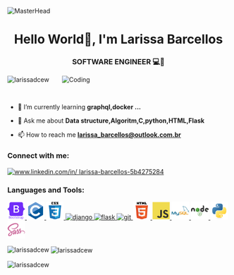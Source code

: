 ![MasterHead](https://i.pinimg.com/564x/b3/77/8a/b3778a36a27071172ffce8e9b544aa4f.jpg)


<h1 align="center">Hello World👋, I'm Larissa Barcellos</h1>
<h3 align="center"> SOFTWARE ENGINEER 💻🌟</h3>
<img align="right" alt="Coding" width="380" src="https://64.media.tumblr.com/121b6bcc3406dd01177141944a2056a8/tumblr_nlmxs9DadR1tpfww7o1_500.gifv">

<p align="left"> <img src="https://komarev.com/ghpvc/?username=larissadcew&label=Profile%20views&color=0e75b6&style=flat" alt="larissadcew" /> </p>

<p align="left"> <a href="https://twitter.com/" target="blank"><img src="https://img.shields.io/twitter/follow/?logo=twitter&style=for-the-badge" alt="" /></a> </p>

- 🌱 I’m currently learning **graphql,docker ...**

- 💬 Ask me about **Data structure,Algoritm,C,python,HTML,Flask**

- 📫 How to reach me **larissa_barcellos@outlook.com.br**

<h3 align="left">Connect with me:</h3>
<p align="left">
<a href="https://linkedin.com/in/www.linkedin.com/in/ larissa-barcellos-5b4275284" target="blank"><img align="center" src="https://raw.githubusercontent.com/rahuldkjain/github-profile-readme-generator/master/src/images/icons/Social/linked-in-alt.svg" alt="www.linkedin.com/in/ larissa-barcellos-5b4275284" height="30" width="40" /></a>
</p>

<h3 align="left">Languages and Tools:</h3>
<p align="left"> <a href="https://getbootstrap.com" target="_blank" rel="noreferrer"> <img src="https://raw.githubusercontent.com/devicons/devicon/master/icons/bootstrap/bootstrap-plain-wordmark.svg" alt="bootstrap" width="40" height="40"/> </a> <a href="https://www.cprogramming.com/" target="_blank" rel="noreferrer"> <img src="https://raw.githubusercontent.com/devicons/devicon/master/icons/c/c-original.svg" alt="c" width="40" height="40"/> </a> <a href="https://www.w3schools.com/css/" target="_blank" rel="noreferrer"> <img src="https://raw.githubusercontent.com/devicons/devicon/master/icons/css3/css3-original-wordmark.svg" alt="css3" width="40" height="40"/> </a> <a href="https://www.djangoproject.com/" target="_blank" rel="noreferrer"> <img src="https://cdn.worldvectorlogo.com/logos/django.svg" alt="django" width="40" height="40"/> </a> <a href="https://flask.palletsprojects.com/" target="_blank" rel="noreferrer"> <img src="https://www.vectorlogo.zone/logos/pocoo_flask/pocoo_flask-icon.svg" alt="flask" width="40" height="40"/> </a> <a href="https://git-scm.com/" target="_blank" rel="noreferrer"> <img src="https://www.vectorlogo.zone/logos/git-scm/git-scm-icon.svg" alt="git" width="40" height="40"/> </a> <a href="https://www.w3.org/html/" target="_blank" rel="noreferrer"> <img src="https://raw.githubusercontent.com/devicons/devicon/master/icons/html5/html5-original-wordmark.svg" alt="html5" width="40" height="40"/> </a> <a href="https://developer.mozilla.org/en-US/docs/Web/JavaScript" target="_blank" rel="noreferrer"> <img src="https://raw.githubusercontent.com/devicons/devicon/master/icons/javascript/javascript-original.svg" alt="javascript" width="40" height="40"/> </a> <a href="https://www.mysql.com/" target="_blank" rel="noreferrer"> <img src="https://raw.githubusercontent.com/devicons/devicon/master/icons/mysql/mysql-original-wordmark.svg" alt="mysql" width="40" height="40"/> </a> <a href="https://nodejs.org" target="_blank" rel="noreferrer"> <img src="https://raw.githubusercontent.com/devicons/devicon/master/icons/nodejs/nodejs-original-wordmark.svg" alt="nodejs" width="40" height="40"/> </a> <a href="https://www.python.org" target="_blank" rel="noreferrer"> <img src="https://raw.githubusercontent.com/devicons/devicon/master/icons/python/python-original.svg" alt="python" width="40" height="40"/> </a> <a href="https://sass-lang.com" target="_blank" rel="noreferrer"> <img src="https://raw.githubusercontent.com/devicons/devicon/master/icons/sass/sass-original.svg" alt="sass" width="40" height="40"/> </a> </p>

<p><img align="left" src="https://github-readme-stats.vercel.app/api/top-langs?username=larissadcew&show_icons=true&locale=en&layout=compact" alt="larissadcew" /></p>

<p>&nbsp;<img align="center" src="https://github-readme-stats.vercel.app/api?username=larissadcew&show_icons=true&locale=en" alt="larissadcew" /></p>

<p><img align="center" src="https://github-readme-streak-stats.herokuapp.com/?user=larissadcew&" alt="larissadcew" /></p>


